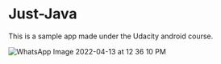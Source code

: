 # Just-Java
This is a sample app made under the Udacity android course.

![WhatsApp Image 2022-04-13 at 12 36 10 PM](https://user-images.githubusercontent.com/93983185/163119498-b6f925e5-e13a-4e78-be55-071dd39d6dc9.jpeg)
